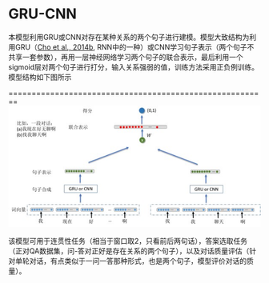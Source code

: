# GRU-CNN
本模型利用GRU或CNN对存在某种关系的两个句子进行建模。模型大致结构为利用GRU（[Cho et al., 2014b](http://arxiv.org/abs/1406.1078), RNN中的一种）或CNN学习句子表示（两个句子不共享一套参数），再用一层神经网络学习两个句子的联合表示，最后利用一个sigmoid层对两个句子进行打分，输入关系强弱的值，训练方法采用正负例训练。模型结构如下图所示

========================================================
![model](model.jpg?raw=true "model")

该模型可用于连贯性任务（相当于窗口取2，只看前后两句话），答案选取任务（正对QA数据集，问-答对正好是存在关系的两个句子），以及对话质量评估（针对单轮对话，有点类似于一问一答那种形式，也是两个句子，模型评价对话的质量）。
